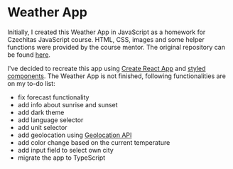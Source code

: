 # Weather App

Initially, I created this Weather App in JavaScript as a homework for Czechitas JavaScript course. HTML, CSS, images and some helper functions were provided by the course mentor. The original repository can be found [here](https://github.com/domihustinova/javascript2-ukol07-pocasi).

I've decided to recreate this app using [Create React App](https://github.com/facebook/create-react-app) and [styled components](https://www.styled-components.com/). The Weather App is not finished, following functionalities are on my to-do list:

- fix forecast functionality
- add info about sunrise and sunset
- add dark theme
- add language selector
- add unit selector
- add geolocation using [Geolocation API](https://developer.mozilla.org/en-US/docs/Web/API/Geolocation_API)
- add color change based on the current temperature
- add input field to select own city
- migrate the app to TypeScript
